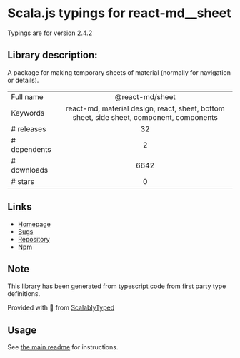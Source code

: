 
# Scala.js typings for react-md__sheet

Typings are for version 2.4.2

## Library description:
A package for making temporary sheets of material (normally for navigation or details).

|                    |                 |
| ------------------ | :-------------: |
| Full name          | @react-md/sheet |
| Keywords           | react-md, material design, react, sheet, bottom sheet, side sheet, component, components |
| # releases         | 32 |
| # dependents       | 2 |
| # downloads        | 6642 |
| # stars            | 0 |

## Links
- [Homepage](https://react-md.dev/packages/sheet/demos)
- [Bugs](https://github.com/mlaursen/react-md/issues)
- [Repository](https://github.com/mlaursen/react-md)
- [Npm](https://www.npmjs.com/package/%40react-md%2Fsheet)
    


## Note
This library has been generated from typescript code from first party type definitions.

Provided with :purple_heart: from [ScalablyTyped](https://github.com/oyvindberg/ScalablyTyped)

## Usage
See [the main readme](../../readme.md) for instructions.


